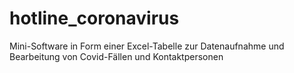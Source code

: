 # hotline_coronavirus
Mini-Software in Form einer Excel-Tabelle zur Datenaufnahme und Bearbeitung von Covid-Fällen und Kontaktpersonen
